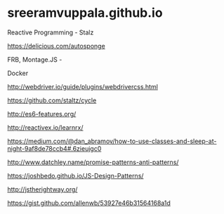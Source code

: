 # sreeramvuppala.github.io

Reactive Programming - Stalz

https://delicious.com/autosponge

FRB, Montage.JS - 

Docker


http://webdriver.io/guide/plugins/webdrivercss.html

https://github.com/staltz/cycle

http://es6-features.org/

http://reactivex.io/learnrx/

https://medium.com/@dan_abramov/how-to-use-classes-and-sleep-at-night-9af8de78ccb4#.6zieujgc0

http://www.datchley.name/promise-patterns-anti-patterns/

https://joshbedo.github.io/JS-Design-Patterns/

http://jstherightway.org/

https://gist.github.com/allenwb/53927e46b31564168a1d
